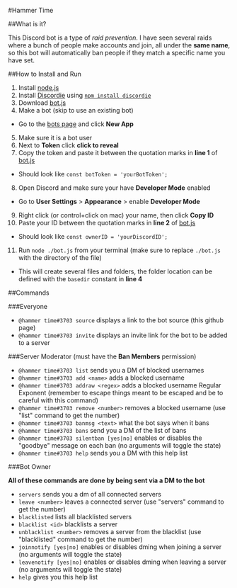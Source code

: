 #Hammer Time

##What is it?

This Discord bot is a type of *raid prevention*.  I have seen several raids where a bunch of people make accounts and join, all under the **same name**, so this bot will automatically ban people if they match a specific name you have set.

##How to Install and Run

1. Install [node.js](https://nodejs.org/)
2. Install [Discordie](https://github.com/qeled/discordie) using [`npm install discordie`](https://qeled.github.io/discordie/)
3. Download [bot.js](https://github.com/jaketr00/hammer-time/blob/master/bot.js)
4. Make a bot (skip to use an existing bot)
  - Go to the [bots page](https://discordapp.com/developers/applications/me) and click **New App**
5. Make sure it is a bot user
6. Next to **Token** click **click to reveal**
7. Copy the token and paste it between the quotation marks in **line 1** of [bot.js](https://github.com/jaketr00/hammer-time/blob/master/bot.js)
  - Should look like `const botToken = 'yourBotToken';`
8. Open Discord and make sure your have **Developer Mode** enabled
  - Go to **User Settings** > **Appearance** > enable **Developer Mode**
9. Right click (or control+click on mac) your name, then click **Copy ID**
10. Paste your ID between the quotation marks in **line 2** of [bot.js](https://github.com/jaketr00/hammer-time/blob/master/bot.js)
  - Should look like `const ownerID = 'yourDiscordID';`
11. Run `node ./bot.js` from your terminal (make sure to replace `./bot.js` with the directory of the file)
  - This will create several files and folders, the folder location can be defined with the `basedir` constant in **line 4**

##Commands

###Everyone

- `@hammer time#3703 source` displays a link to the bot source (this github page)
- `@hammer time#3703 invite` displays an invite link for the bot to be added to a server

###Server Moderator (must have the **Ban Members** permission)

- `@hammer time#3703 list` sends you a DM of blocked usernames
- `@hammer time#3703 add <name>` adds a blocked username
- `@hammer time#3703 addraw <regex>` adds a blocked username Regular Exponent (remember to escape things meant to be escaped and be to careful with this command)
- `@hammer time#3703 remove <number>` removes a blocked username (use "list" command to get the number)
- `@hammer time#3703 banmsg <text>` what the bot says when it bans
- `@hammer time#3703 bans` send you a DM of the list of bans
- `@hammer time#3703 silentban [yes|no]` enables or disables the "goodbye" message on each ban (no arguments will toggle the state)
- `@hammer time#3703 help` sends you a DM with this help list

###Bot Owner

**All of these commands are done by being sent via a DM to the bot**

- `servers` sends you a dm of all connected servers
- `leave <number>` leaves a connected server (use "servers" command to get the number)
- `blacklisted` lists all blacklisted servers
- `blacklist <id>` blacklists a server
- `unblacklist <number>` removes a server from the blacklist (use "blacklisted" command to get the number)
- `joinnotify [yes|no]` enables or disables dming when joining a server (no arguments will toggle the state)
- `leavenotify [yes|no]` enables or disables dming when leaving a server (no arguments will toggle the state)
- `help` gives you this help list